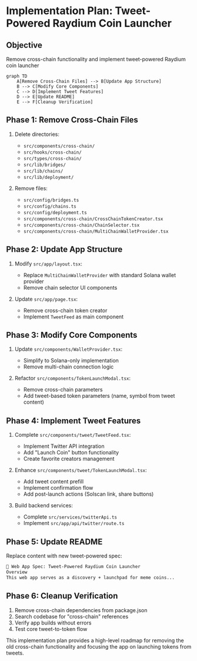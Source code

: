 # Implementation Plan: Tweet-Powered Raydium Coin Launcher

## Objective
Remove cross-chain functionality and implement tweet-powered Raydium coin launcher

```mermaid
graph TD
    A[Remove Cross-Chain Files] --> B[Update App Structure]
    B --> C[Modify Core Components]
    C --> D[Implement Tweet Features]
    D --> E[Update README]
    E --> F[Cleanup Verification]
```

## Phase 1: Remove Cross-Chain Files
1. Delete directories:
   - `src/components/cross-chain/`
   - `src/hooks/cross-chain/`
   - `src/types/cross-chain/`
   - `src/lib/bridges/`
   - `src/lib/chains/`
   - `src/lib/deployment/`

2. Remove files:
   - `src/config/bridges.ts`
   - `src/config/chains.ts`
   - `src/config/deployment.ts`
   - `src/components/cross-chain/CrossChainTokenCreator.tsx`
   - `src/components/cross-chain/ChainSelector.tsx`
   - `src/components/cross-chain/MultiChainWalletProvider.tsx`

## Phase 2: Update App Structure
1. Modify `src/app/layout.tsx`:
   - Replace `MultiChainWalletProvider` with standard Solana wallet provider
   - Remove chain selector UI components

2. Update `src/app/page.tsx`:
   - Remove cross-chain token creator
   - Implement `TweetFeed` as main component

## Phase 3: Modify Core Components
1. Update `src/components/WalletProvider.tsx`:
   - Simplify to Solana-only implementation
   - Remove multi-chain connection logic

2. Refactor `src/components/TokenLaunchModal.tsx`:
   - Remove cross-chain parameters
   - Add tweet-based token parameters (name, symbol from tweet content)

## Phase 4: Implement Tweet Features
1. Complete `src/components/tweet/TweetFeed.tsx`:
   - Implement Twitter API integration
   - Add "Launch Coin" button functionality
   - Create favorite creators management

2. Enhance `src/components/tweet/TokenLaunchModal.tsx`:
   - Add tweet content prefill
   - Implement confirmation flow
   - Add post-launch actions (Solscan link, share buttons)

3. Build backend services:
   - Complete `src/services/twitterApi.ts`
   - Implement `src/app/api/twitter/route.ts`

## Phase 5: Update README
Replace content with new tweet-powered spec:
```markdown
🧾 Web App Spec: Tweet-Powered Raydium Coin Launcher
Overview
This web app serves as a discovery + launchpad for meme coins...
```

## Phase 6: Cleanup Verification
1. Remove cross-chain dependencies from package.json
2. Search codebase for "cross-chain" references
3. Verify app builds without errors
4. Test core tweet-to-token flow

This implementation plan provides a high-level roadmap for removing the old
cross-chain functionality and focusing the app on launching tokens from tweets.
